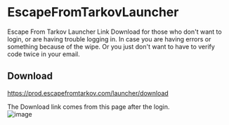 # EscapeFromTarkovLauncher
Escape From Tarkov Launcher Link Download
for those who don't want to login, or are having trouble logging in. 
In case you are having errors or something because of the wipe.
Or you just don't want to have to verify code twice in your email.  


## Download

https://prod.escapefromtarkov.com/launcher/download



The Download link comes from this page after the login.  
![image](https://github.com/vczoika/EscapeFromTarkovLauncher/assets/26311011/b400128c-d4c2-4fe2-84c4-85fe3d472a5d)

